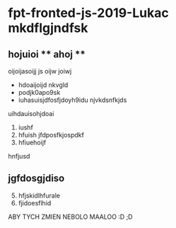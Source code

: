 # fpt-fronted-js-2019-Lukac                                                                                                                                mkdflgjndfsk


## hojuioi ** ahoj **

oijoijasoijj js oijw joiwj

* hdoaijoijd                    nkvgld
* podjk0apo9sk
* iuhasuisjdfosfjdoyh9idu                                           njvkdsnfkjds

uihdauisohjdoai

1. iushf
2. hfuish                                                                  jfdposfkjospdkf
3. hfiuehoijf

hnfjusd

## jgfdosgjdiso

5. hfjskidlhfurale
6. fjidoesflhid

ABY TYCH ZMIEN NEBOLO MAALOO 
:D ;D

